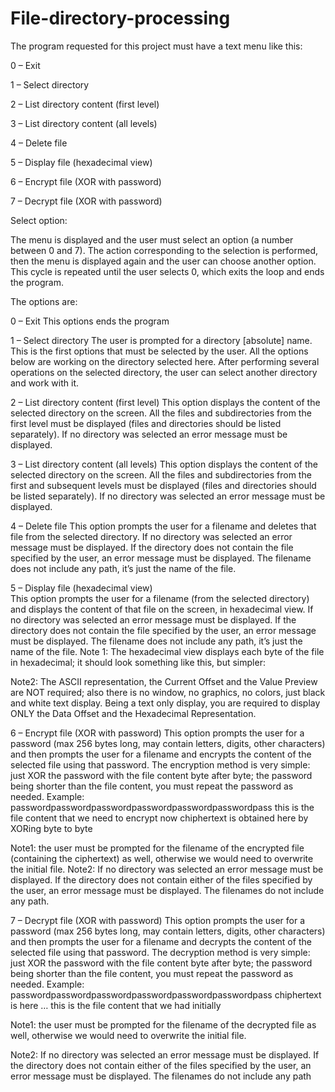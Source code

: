 # File-directory-processing
The program requested for this project must have a text menu like this: 
 
0 – Exit 

1 – Select directory 

2 – List directory content (first level) 

3 – List directory content (all levels) 

4 – Delete file 

5 – Display file (hexadecimal view) 

6 – Encrypt file (XOR with password) 

7 – Decrypt file (XOR with password) 

Select option:  
 
The menu is displayed and the user must select an option (a number between 0 and 7). The action corresponding to the selection is performed, then the menu is displayed again and the user can choose another option. This cycle is repeated until the user selects 0, which exits the loop and ends the program. 
 
The options are: 
 
0 – Exit This options ends the program 
 
1 – Select directory The user is prompted for a directory [absolute] name. This is the first options that must be selected by the user. All the options below are working on the directory selected here. After performing several operations on the selected directory, the user can select another directory and work with it. 
 
2 – List directory content (first level) This option displays the content of the selected directory on the screen. All the files and subdirectories from the first level must be displayed (files and directories should be listed separately). If no directory was selected an error message must be displayed. 
 
3 – List directory content (all levels) This option displays the content of the selected directory on the screen. All the files and subdirectories from the first and subsequent levels must be displayed (files and directories should be listed separately). If no directory was selected an error message must be displayed. 
 
4 – Delete file This option prompts the user for a filename and deletes that file from the selected directory. If no directory was selected an error message must be displayed. If the directory does not contain the file specified by the user, an error message must be displayed. The filename does not include any path, it’s just the name of the file. 
 
5 – Display file (hexadecimal view)  
This option prompts the user for a filename (from the selected directory) and displays the content of that file on the screen, in hexadecimal view. If no directory was selected an error message must be displayed. If the directory does not contain the file specified by the user, an error message must be displayed. The filename does not include any path, it’s just the name of the file. Note 1: The hexadecimal view displays each byte of the file in hexadecimal; it should look something like this, but simpler: 
 
Note2: The ASCII representation, the Current Offset and the Value Preview are NOT required; also there is no window, no graphics, no colors, just black and white text display. Being a text only display, you are required to display ONLY the Data Offset and the Hexadecimal Representation. 
 
6 – Encrypt file (XOR with password) This option prompts the user for a password (max 256 bytes long, may contain letters, digits, other characters) and then prompts the user for a filename and encrypts the content of the selected file using that password. The encryption method is very simple: just XOR the password with the file content byte after byte; the password being shorter than the file content, you must repeat the password as needed. Example: passwordpasswordpasswordpasswordpasswordpasswordpass this is the file content that we need to encrypt now chiphertext is obtained here by XORing byte to byte 
 
Note1: the user must be prompted for the filename of the encrypted file (containing the ciphertext) as well, otherwise we would need to overwrite the initial file. 
Note2: If no directory was selected an error message must be displayed. If the directory does not contain either of the files specified by the user, an error message must be displayed. The filenames do not include any path. 
 
7 – Decrypt file (XOR with password) This option prompts the user for a password (max 256 bytes long, may contain letters, digits, other characters) and then prompts the user for a filename and decrypts the content of the selected file using that password. The decryption method is very simple: just XOR the password with the file content byte after byte; the password being shorter than the file content, you must repeat the password as needed. Example: passwordpasswordpasswordpasswordpasswordpasswordpass chiphertext is here … this is the file content that we had initially 
 
Note1: the user must be prompted for the filename of the decrypted file as well, otherwise we would need to overwrite the initial file. 

Note2: If no directory was selected an error message must be displayed. If the directory does not contain either of the files specified by the user, an error message must be displayed. The filenames do not include any path
